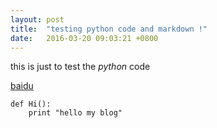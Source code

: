 ```yaml
---
layout: post
title:  "testing python code and markdown !"
date:   2016-03-20 09:03:21 +0800
---
```


this is just to test the *python* code

[baidu](https:baidu.com)


	def Hi():
	    print "hello my blog"

